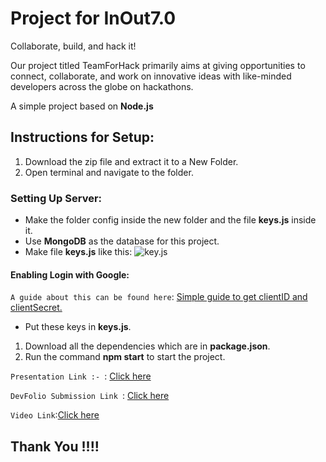# Project for InOut7.0

Collaborate, build, and hack it!

Our project titled TeamForHack primarily aims at giving opportunities to connect, collaborate, and work on innovative ideas with like-minded developers across the globe on hackathons.

A simple project based on **Node.js**

## Instructions for Setup:
1. Download the zip file and extract it to a New Folder.
2. Open terminal and navigate to the folder.
  ### Setting Up Server:
   * Make the folder config inside the new folder and the file **keys.js** inside it.
   * Use **MongoDB** as the database for this project.
   * Make file **keys.js** like this: ![key.js](https://user-images.githubusercontent.com/54629424/79287275-e9e38e80-7ee0-11ea-8041-9f8dd3ab330f.png)

 #### Enabling Login with Google:
  `A guide about this can be found here`: [Simple guide to get clientID and clientSecret.](https://developers.google.com/adwords/api/docs/guides/authentication)
   * Put these keys in **keys.js**.
1. Download all the dependencies which are in **package.json**.
1. Run the command **npm start** to start the project.


`Presentation Link :- `: [Click here](https://www.canva.com/design/DAEQ9KghvwY/0jVPym4ch9yQN03koFXKwA/view?utm_content=DAEQ9KghvwY&utm_campaign=designshare&utm_medium=link&utm_source=publishsharelink)

`DevFolio Submission Link `: [Click here](https://devfolio.co/submissions/teamforhack)

`Video Link`:[Click here](https://www.loom.com/share/1d185f5faa9a4512bd7a64ddbc028ba4)

## Thank You !!!!
